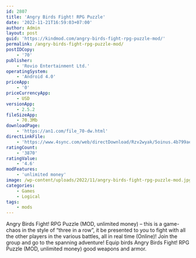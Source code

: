 ```yaml
---
id: 2807
title: 'Angry Birds Fight! RPG Puzzle'
date: '2022-11-21T16:59:03+07:00'
author: Admin
layout: post
guid: 'https://kindmod.com/angry-birds-fight-rpg-puzzle-mod/'
permalink: /angry-birds-fight-rpg-puzzle-mod/
postIDCopy:
    - '70'
publisher:
    - 'Rovio Entertainment Ltd.'
operatingSystem:
    - 'Android 4.0'
priceApp:
    - '0'
priceCurrencyApp:
    - USD
versionApp:
    - 2.5.2
fileSizeApp:
    - 70.3Mb
downloadPage:
    - 'https://an1.com/file_70-dw.html'
directLinkFile:
    - 'https://www.4sync.com/web/directDownload/Rzv2wyak/5oinus.4b799aed0e24f85be624c63fe64bf1c0'
ratingCount:
    - '3870'
ratingValue:
    - '4.6'
modFeatures:
    - 'unlimited money'
image: /wp-content/uploads/2022/11/angry-birds-fight-rpg-puzzle-mod.jpg
categories:
    - Games
    - Logical
tags:
    - mods
---
```


Angry Birds Fight! RPG Puzzle (MOD, unlimited money) – this is a game-chaos in the style of “three in a row”, it be presented to you to fight with all the other players in the various battles, all in real time (Online)! Join the group and go to the spanning adventure! Equip birds Angry Birds Fight! RPG Puzzle (MOD, unlimited money) good weapons and armor.
